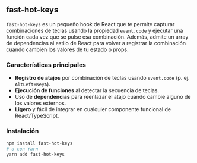 ## fast-hot-keys

`fast-hot-keys` es un pequeño hook de React que te permite capturar combinaciones de teclas usando la propiedad `event.code` y ejecutar una función cada vez que se pulse esa combinación. Además, admite un array de dependencias al estilo de React para volver a registrar la combinación cuando cambien los valores de tu estado o props.

### Características principales

- **Registro de atajos** por combinación de teclas usando `event.code` (p. ej. `AltLeft+KeyA`).
- **Ejecución de funciones** al detectar la secuencia de teclas.
- Uso de **dependencias** para reenlazar el atajo cuando cambie alguno de los valores externos.
- **Ligero** y fácil de integrar en cualquier componente funcional de React/TypeScript.

### Instalación

```bash
npm install fast-hot-keys
# o con Yarn
yarn add fast-hot-keys


